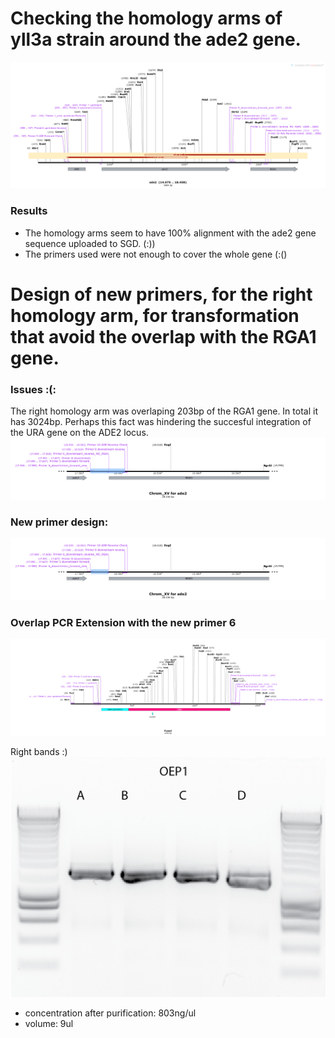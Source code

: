 # Checking the homology arms of yll3a strain around the ade2 gene.

![](../images/ade2_sequencing_Map.png)

### Results
- The homology arms seem to have 100% alignment with the ade2 gene sequence uploaded to SGD. (:))
- The primers used were not enough to cover the whole gene (:()


# Design of new primers, for the right homology arm, for transformation that avoid the overlap with the RGA1 gene.

### Issues :(:
The right homology arm was overlaping 203bp of the RGA1 gene. In total it has 3024bp. Perhaps this fact was hindering the succesful integration of the URA gene on the ADE2 locus.
 ![](../images/overlapping_with_rga1_gene.png)

### New primer design:
 ![](../images/solving_overlapping_with_rga1_gene.png)

### Overlap PCR Extension with the new primer 6

![](../images/OEP1_map.png)

Right bands :)
![](../images/OEP_1_edited.png)

* concentration after purification: 803ng/ul
* volume: 9ul
